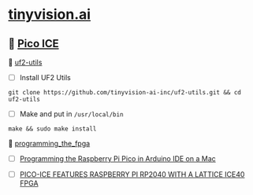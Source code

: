 # [tinyvision.ai](https://tinyvision.ai)


## :shark: [Pico ICE](https://pico-ice.tinyvision.ai)

:round_pushpin: [uf2-utils](https://github.com/tinyvision-ai-inc/uf2-utils)

- [ ] Install UF2 Utils

```
git clone https://github.com/tinyvision-ai-inc/uf2-utils.git && cd uf2-utils
```

- [ ] Make and put in `/usr/local/bin`

```
make && sudo make install
```


:round_pushpin: [programming_the_fpga](https://pico-ice.tinyvision.ai/md_programming_the_fpga.html)


- [ ] [Programming the Raspberry Pi Pico in Arduino IDE on a Mac](https://jaygould.co.uk/2023-06-01-using-raspberry-pi-pico-arduino-ide/)
- [ ] [PICO-ICE FEATURES RASPBERRY PI RP2040 WITH A LATTICE ICE40 FPGA](https://www.electronics-lab.com/pico-ice-features-raspberry-pi-rp2040-with-a-lattice-ice40-fpga/)

